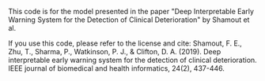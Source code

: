 This code is for the model presented in the paper "Deep Interpretable Early Warning System for the Detection of Clinical Deterioration" by Shamout et al. 

If you use this code, please refer to the license and cite:
Shamout, F. E., Zhu, T., Sharma, P., Watkinson, P. J., & Clifton, D. A. (2019). Deep interpretable early warning system for the detection of clinical deterioration. IEEE journal of biomedical and health informatics, 24(2), 437-446.

